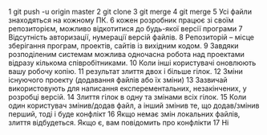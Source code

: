 1 git push -u origin master
2 git clone
3 git merge
4 git merge
5 Усі файли знаходяться на кожному ПК.
6 кожен розробник працює зі своїм репозиторієм, можливо відкотитися до будь-якої версії програми
7 Відсутність авторизації, нумерації версій файлів.
8 Репозиторій – місце зберігання програм, проектів, сайтів із вихідним кодом.
9 Завдяки розподіленим системам можлива одночасна робота над проектами відразу кількома співробітниками.
10 Коли інші користувачі оновлюють вашу робочу копію.
11 результат злиття двох і більше гілок.
12 Зміни існуючого проекту (додавання файлів або їх зміни)
13 Зазвичай використовують для написання експерементальних, незакінчених, у розробці версій.
14 Злиття гілок в одну та змінами всіх гілок.
15 Коли один користувач змінив/додав файл, а інший змінив те, що додав/змінив перший, тоді і буде конфлікт
16 Якщо немає змін локальних файлів, злиття відбудеться. Якщо є, вам повідомить про конфлікти
17 Ні
